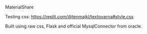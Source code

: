 MaterialShare

Testing css: https://replit.com/@tenmajkl/textovarna#style.css

Built using raw css, Flask and official MysqlConnector from oracle.